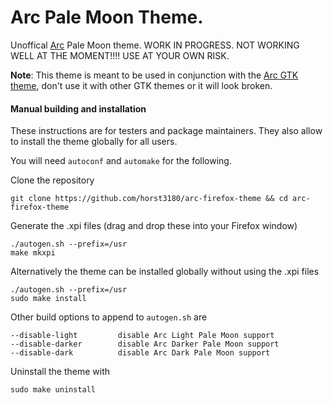 # Arc Pale Moon Theme.

Unoffical [Arc](https://github.com/horst3180/Arc-theme) Pale Moon theme.
WORK IN PROGRESS. NOT WORKING WELL AT THE MOMENT!!!! USE AT YOUR OWN RISK.

**Note**: This theme is meant to be used in conjunction with the [Arc GTK theme](https://github.com/horst3180/Arc-theme), don't use it with other GTK themes or it will look broken.

#### Manual building and installation

These instructions are for testers and package maintainers. They also allow to install the theme globally for all users.

You will need `autoconf` and `automake` for the following.

Clone the repository

    git clone https://github.com/horst3180/arc-firefox-theme && cd arc-firefox-theme

Generate the .xpi files (drag and drop these into your Firefox window)

    ./autogen.sh --prefix=/usr
    make mkxpi

Alternatively the theme can be installed globally without using the .xpi files

    ./autogen.sh --prefix=/usr
    sudo make install

Other build options to append to `autogen.sh` are

    --disable-light         disable Arc Light Pale Moon support
    --disable-darker        disable Arc Darker Pale Moon support
    --disable-dark          disable Arc Dark Pale Moon support

Uninstall the theme with

    sudo make uninstall
